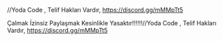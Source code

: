 //Yoda Code , Telif Hakları Vardır, https://discord.gg/mMMpTt5

Çalmak İzinsiz Paylaşmak Kesinlikle Yasaktır!!!!!!//Yoda Code , Telif Hakları Vardır, https://discord.gg/mMMpTt5